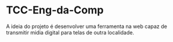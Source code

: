 # TCC-Eng-da-Comp
A ideia do projeto é desenvolver uma ferramenta na web capaz de transmitir midia digital para telas de outra localidade.
